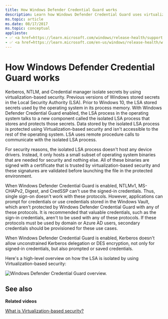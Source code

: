 ```yaml
---
title: How Windows Defender Credential Guard works
description: Learn how Windows Defender Credential Guard uses virtualization to protect secrets, so that only privileged system software can access them.
ms.topic: article
ms.date: 08/17/2017
ms.topic: conceptual
appliesto: 
- ✅ <a href=https://learn.microsoft.com/windows/release-health/supported-versions-windows-client target=_blank>Windows 10 and later</a>
- ✅ <a href=https://learn.microsoft.com/en-us/windows/release-health/windows-server-release-info target=_blank>Windows Server 2016 and later</a>
---
```


# How Windows Defender Credential Guard works

Kerberos, NTLM, and Credential manager isolate secrets by using virtualization-based security. Previous versions of Windows stored secrets in the Local Security Authority (LSA). Prior to Windows 10, the LSA stored secrets used by the operating system in its process memory. With Windows Defender Credential Guard enabled, the LSA process in the operating system talks to a new component called the isolated LSA process that stores and protects those secrets. Data stored by the isolated LSA process is protected using Virtualization-based security and isn't accessible to the rest of the operating system. LSA uses remote procedure calls to communicate with the isolated LSA process.

For security reasons, the isolated LSA process doesn't host any device drivers. Instead, it only hosts a small subset of operating system binaries that are needed for security and nothing else. All of these binaries are signed with a certificate that is trusted by virtualization-based security and these signatures are validated before launching the file in the protected environment.

When Windows Defender Credential Guard is enabled, NTLMv1, MS-CHAPv2, Digest, and CredSSP can't use the signed-in credentials. Thus, single sign-on doesn't work with these protocols. However, applications can prompt for credentials or use credentials stored in the Windows Vault, which aren't protected by Windows Defender Credential Guard with any of these protocols. It is recommended that valuable credentials, such as the sign-in credentials, aren't to be used with any of these protocols. If these protocols must be used by domain or Azure AD users, secondary credentials should be provisioned for these use cases.

When Windows Defender Credential Guard is enabled, Kerberos doesn't allow unconstrained Kerberos delegation or DES encryption, not only for signed-in credentials, but also prompted or saved credentials.

Here's a high-level overview on how the LSA is isolated by using Virtualization-based security:

![Windows Defender Credential Guard overview.](images/credguard.png)  

## See also

**Related videos**

[What is Virtualization-based security?](https://www.linkedin.com/learning/microsoft-cybersecurity-stack-advanced-identity-and-endpoint-protection/what-is-virtualization-based-security)
